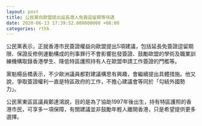 ```yaml
---
layout: post
title: 公民黨向歐盟提出延長港人免簽逗留期等待遇
date: 2020-06-13 17:39:52.000000000 +08:00
categories: rthk
---
```


公民黨表示，正就香港市民簽證權益向歐盟提出5項建議，包括延長免簽證逗留期限、保證反修例運動構成的刑事罪行不會影響批發簽證、鼓勵歐盟的學術及職業訓練機構取錄香港學生、降低特區護照持有人在歐盟申請工作簽證的門檻等。

黨魁楊岳橋表示，不少歐洲議員都對建議構思有興趣，會繼續提出具體措施。他又說，爭取簽證權利一直是特區政府的工作，不擔心建議會等同於「勾結外國勢力」。

公民黨東區區議員鄭達鴻說，目的是為了協助1997年後出生，持有特區護照的香港市民，可享多一項保障，有關建議並非鼓勵年輕人離開香港，只是希望提供更多選擇。
